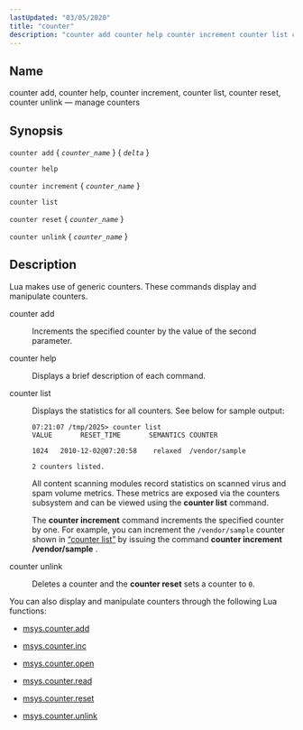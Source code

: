```yaml
---
lastUpdated: "03/05/2020"
title: "counter"
description: "counter add counter help counter increment counter list counter reset counter unlink manage counters counter add counter name delta counter help counter increment counter name counter list counter reset counter name counter unlink counter name Lua makes use of generic counters These commands display and manipulate counters counter add Increments..."
---
```


<a name="console_commands.counter"></a> 
## Name

counter add, counter help, counter increment, counter list, counter reset, counter unlink — manage counters

## Synopsis

`counter add` { *`counter_name`* } { *`delta`* }

`counter help`

`counter increment` { *`counter_name`* }

`counter list`

`counter reset` { *`counter_name`* }

`counter unlink` { *`counter_name`* }

<a name="idp14506480"></a> 
## Description

Lua makes use of generic counters. These commands display and manipulate counters.

<dl class="variablelist">

<dt>counter add</dt>

<dd>

Increments the specified counter by the value of the second parameter.

</dd>

<dt>counter help</dt>

<dd>

Displays a brief description of each command.

</dd>

<dt>counter list</dt>

<dd>

Displays the statistics for all counters. See below for sample output:

<a name="console_commands.counter.list.example"></a> 


```
07:21:07 /tmp/2025> counter list
VALUE       RESET_TIME       SEMANTICS COUNTER

1024   2010-12-02@07:20:58    relaxed  /vendor/sample

2 counters listed.
```

All content scanning modules record statistics on scanned virus and spam volume metrics. These metrics are exposed via the counters subsystem and can be viewed using the **counter list**      command.

The **counter increment**           command increments the specified counter by one. For example, you can increment the `/vendor/sample` counter shown in [“counter list”](/momentum/4/console-commands/counter#console_commands.counter.list.example) by issuing the command **counter increment /vendor/sample** .

</dd>

<dt>counter unlink</dt>

<dd>

Deletes a counter and the **counter reset**       sets a counter to `0`.

</dd>

</dl>

You can also display and manipulate counters through the following Lua functions:

*   [msys.counter.add](/momentum/4/lua/ref-msys-counter-add)

*   [msys.counter.inc](/momentum/4/lua/ref-msys-counter-inc)

*   [msys.counter.open](/momentum/4/lua/ref-msys-counter-open)

*   [msys.counter.read](/momentum/4/lua/ref-msys-counter-read)

*   [msys.counter.reset](/momentum/4/lua/ref-msys-counter-reset)

*   [msys.counter.unlink](/momentum/4/lua/ref-msys-counter-unlink)